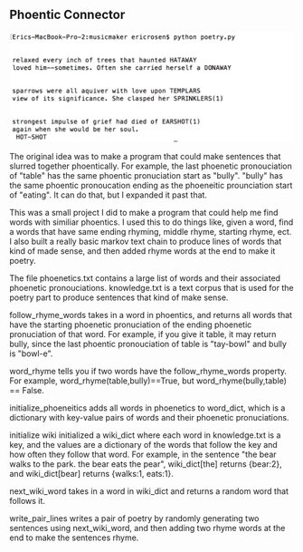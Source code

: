 ## Phoentic Connector

![example](./poetry_example.png)

The original idea was to make a program that could make sentences that slurred together phoentically. For example, the last phoenetic pronouciation of "table" has the same phoentic pronuciation start as "bully". "bully" has the same phoentic pronoucation ending as the phoeneitic prounciation start of "eating". It can do that, but I expanded it past that.

This was a small project I did to make a program that could help me find words with similiar phoentics. I used this to do things like, given a word, find a words that have same ending rhyming, middle rhyme, starting rhyme, ect. I also built a really basic markov text chain to produce lines of words that kind of made sense, and then added rhyme words at the end to make it poetry.

The file phoenetics.txt contains a large list of words and their associated phoenetic pronouciations. knowledge.txt is a text corpus that is used for the poetry part to produce sentences that kind of make sense.

follow_rhyme_words takes in a word in phoentics, and returns all words that have the starting phoenetic pronuciation of the ending phoenetic pronuciation of that word. For example, if you give it table, it may return bully, since the last phoentic pronouciation of table is "tay-bowl" and bully is "bowl-e".

word_rhyme tells you if two words have the follow_rhyme_words property. For example, word_rhyme(table,bully)==True, but word_rhyme(bully,table) == False.

initialize_phoeneitics adds all words in phoenetics to word_dict, which is a dictionary with key-value pairs of words and their phoenetic pronuciations.

initialize wiki initialized a wiki_dict where each word in knowledge.txt is a key, and the values are a dictionary of the words that follow the key and how often they follow that word. For example, in the sentence "the bear walks to the park. the bear eats the pear", wiki_dict[the] returns {bear:2}, and wiki_dict[bear] returns {walks:1, eats:1}.

next_wiki_word takes in a word in wiki_dict and returns a random word that follows it.

write_pair_lines writes a pair of poetry by randomly generating two sentences using next_wiki_word, and then adding two rhyme words at the end to make the sentences rhyme.
